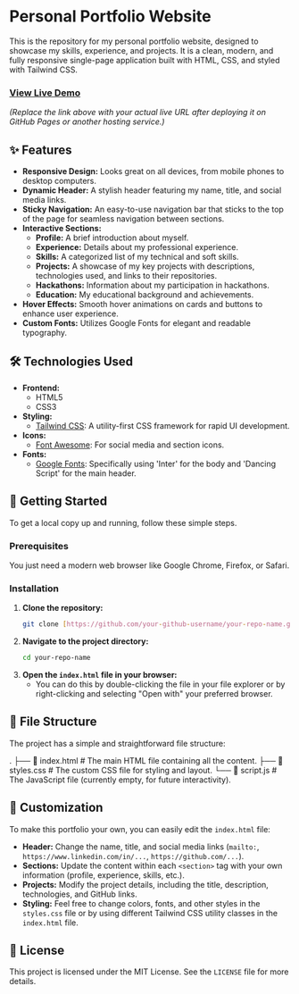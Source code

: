 # Personal Portfolio Website

This is the repository for my personal portfolio website, designed to showcase my skills, experience, and projects. It is a clean, modern, and fully responsive single-page application built with HTML, CSS, and styled with Tailwind CSS.

### [View Live Demo](https://your-github-username.github.io/your-repo-name/) 

*(Replace the link above with your actual live URL after deploying it on GitHub Pages or another hosting service.)*

## ✨ Features

- **Responsive Design:** Looks great on all devices, from mobile phones to desktop computers.
- **Dynamic Header:** A stylish header featuring my name, title, and social media links.
- **Sticky Navigation:** An easy-to-use navigation bar that sticks to the top of the page for seamless navigation between sections.
- **Interactive Sections:**
    - **Profile:** A brief introduction about myself.
    - **Experience:** Details about my professional experience.
    - **Skills:** A categorized list of my technical and soft skills.
    - **Projects:** A showcase of my key projects with descriptions, technologies used, and links to their repositories.
    - **Hackathons:** Information about my participation in hackathons.
    - **Education:** My educational background and achievements.
- **Hover Effects:** Smooth hover animations on cards and buttons to enhance user experience.
- **Custom Fonts:** Utilizes Google Fonts for elegant and readable typography.

## 🛠️ Technologies Used

- **Frontend:**
    - HTML5
    - CSS3
- **Styling:**
    - [Tailwind CSS](https://tailwindcss.com/): A utility-first CSS framework for rapid UI development.
- **Icons:**
    - [Font Awesome](https://fontawesome.com/): For social media and section icons.
- **Fonts:**
    - [Google Fonts](https://fonts.google.com/): Specifically using 'Inter' for the body and 'Dancing Script' for the main header.

## 🚀 Getting Started

To get a local copy up and running, follow these simple steps.

### Prerequisites

You just need a modern web browser like Google Chrome, Firefox, or Safari.

### Installation

1.  **Clone the repository:**
    ```sh
    git clone [https://github.com/your-github-username/your-repo-name.git](https://github.com/your-github-username/your-repo-name.git)
    ```
2.  **Navigate to the project directory:**
    ```sh
    cd your-repo-name
    ```
3.  **Open the `index.html` file in your browser:**
    - You can do this by double-clicking the file in your file explorer or by right-clicking and selecting "Open with" your preferred browser.

## 📂 File Structure

The project has a simple and straightforward file structure:




.
├── 📄 index.html      # The main HTML file containing all the content.
├── 📄 styles.css      # The custom CSS file for styling and layout.
└── 📄 script.js       # The JavaScript file (currently empty, for future interactivity).


## 🎨 Customization

To make this portfolio your own, you can easily edit the `index.html` file:
- **Header:** Change the name, title, and social media links (`mailto:`, `https://www.linkedin.com/in/...`, `https://github.com/...`).
- **Sections:** Update the content within each `<section>` tag with your own information (profile, experience, skills, etc.).
- **Projects:** Modify the project details, including the title, description, technologies, and GitHub links.
- **Styling:** Feel free to change colors, fonts, and other styles in the `styles.css` file or by using different Tailwind CSS utility classes in the `index.html` file.

## 📄 License

This project is licensed under the MIT License. See the `LICENSE` file for more details.


